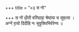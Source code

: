 +++
title = "०३ स नो"

+++
स नो॑ धी॒ती वरि॑ष्ठया॒ श्रेष्ठ॑या च सुम॒त्या ।  
अग्ने॑ रा॒यो दि॑दीहि नः सुवृ॒क्तिभि॑र्वरेण्य ॥